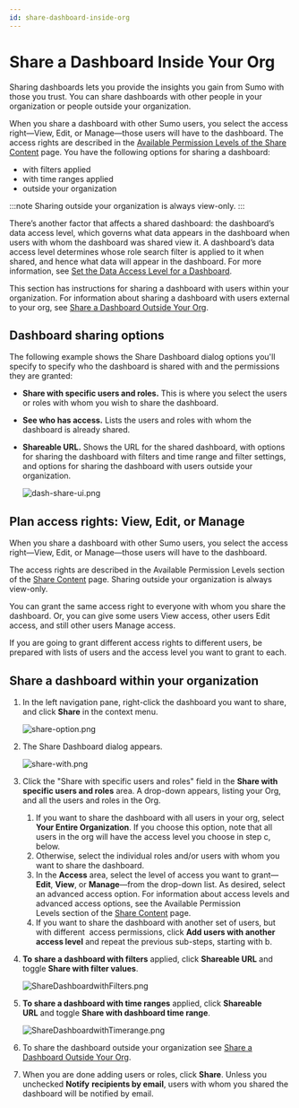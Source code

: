 ```yaml
---
id: share-dashboard-inside-org
---
```


# Share a Dashboard Inside Your Org

Sharing dashboards lets you provide the insights you gain from Sumo with those you trust. You can share dashboards with other people in your organization or people outside your organization. 

When you share a dashboard with other Sumo users, you select the access right—View, Edit, or Manage—those users will have to the dashboard. The access rights are described in the [Available Permission Levels of the Share Content](/docs/manage/content-sharing) page. You have the following options for sharing a dashboard:

* with filters applied
* with time ranges applied
* outside your organization

:::note
Sharing outside your organization is always view-only.
:::

There’s another factor that affects a shared dashboard: the dashboard’s data access level, which governs what data appears in the dashboard when users with whom the dashboard was shared view it. A dashboard’s data access level determines whose role search filter is applied to it when shared, and hence what data will appear in the dashboard. For more information, see [Set the Data Access Level for a Dashboard](get-started/set-data-access-level-dashboard.md).

This section has instructions for sharing a dashboard with users within your organization. For information about sharing a dashboard with users external to your org, see [Share a Dashboard Outside Your Org](share-dashboard-outside-org.md).

## Dashboard sharing options

The following example shows the Share Dashboard dialog options you'll specify to specify who the dashboard is shared with and the permissions they are granted:

* **Share with specific users and roles.** This is where you select the users or roles with whom you wish to share the dashboard.
* **See who has access.** Lists the users and roles with whom the dashboard is already shared.  
* **Shareable URL.** Shows the URL for the shared dashboard, with options for sharing the dashboard with filters and time range and filter settings, and options for sharing the dashboard with users outside your organization.  

    ![dash-share-ui.png](/img/dashboards/dash-share-ui.png)

## Plan access rights: View, Edit, or Manage

When you share a dashboard with other Sumo users, you select the access right—View, Edit, or Manage—those users will have to the dashboard.

The access rights are described in the Available Permission Levels section of the [Share Content](/docs/manage/content-sharing) page. Sharing outside your organization is always view-only.

You can grant the same access right to everyone with whom you share the dashboard. Or, you can give some users View access, other users Edit access, and still other users Manage access.  

If you are going to grant different access rights to different users, be prepared with lists of users and the access level you want to grant to each.

## Share a dashboard within your organization

1. In the left navigation pane, right-click the dashboard you want to share, and click **Share** in the context menu. 

    ![share-option.png](/img/dashboards/share-option.png)

1. The Share Dashboard dialog appears.  

    ![share-with.png](/img/dashboards/share-with.png)

1. Click the "Share with specific users and roles" field in the **Share with specific users and roles** area. A drop-down appears, listing your Org, and all the users and roles in the Org. 

    1. If you want to share the dashboard with all users in your org, select **Your Entire Organization**. If you choose this option, note that all users in the org will have the access level you choose in step c, below. 
    1. Otherwise, select the individual roles and/or users with whom you want to share the dashboard.
    1. In the **Access** area, select the level of access you want to grant—**Edit**, **View**, or **Manage**—from the drop-down list. As desired, select an advanced access option. For information about access levels and advanced access options, see the Available Permission Levels section of the [Share Content](/docs/manage/content-sharing) page.
    1. If you want to share the dashboard with another set of users, but with different  access permissions, click **Add users with another access level** and repeat the previous sub-steps, starting with b. 

1. **To** **share a dashboard with filters** applied, click **Shareable URL** and toggle **Share with filter values**.   

    ![ShareDashboardwithFilters.png](/img/dashboards/share-dashboard-filters.png)

1. **To share a dashboard with time ranges** applied, click **Shareable URL** and toggle **Share with dashboard time range**.  

    ![ShareDashboardwithTimerange.png](/img/dashboards/share-dashboard-timerange.png)

1. To share the dashboard outside your organization see [Share a Dashboard Outside Your Org](share-dashboard-outside-org.md).

1. When you are done adding users or roles, click **Share**. Unless you unchecked **Notify** **recipients by email**, users with whom you shared the dashboard will be notified by email.   
     
